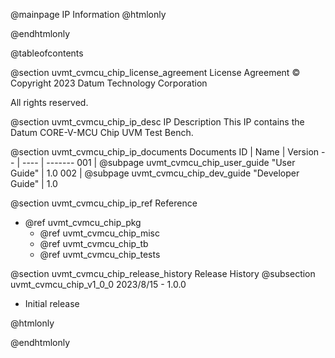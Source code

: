 @mainpage IP Information
@htmlonly
<div class="autonumbering">
@endhtmlonly


@tableofcontents


@section uvmt_cvmcu_chip_license_agreement License Agreement
© Copyright 2023 Datum Technology Corporation

All rights reserved.


@section uvmt_cvmcu_chip_ip_desc IP Description
This IP contains the Datum CORE-V-MCU Chip UVM Test Bench.



@section uvmt_cvmcu_chip_ip_documents Documents
ID | Name | Version
-- | ---- | -------
001 | @subpage uvmt_cvmcu_chip_user_guide "User Guide" | 1.0
002 | @subpage uvmt_cvmcu_chip_dev_guide "Developer Guide" | 1.0


@section uvmt_cvmcu_chip_ip_ref Reference
 * @ref uvmt_cvmcu_chip_pkg
   * @ref uvmt_cvmcu_chip_misc
   * @ref uvmt_cvmcu_chip_tb
   * @ref uvmt_cvmcu_chip_tests


@section uvmt_cvmcu_chip_release_history Release History
@subsection uvmt_cvmcu_chip_v1_0_0 2023/8/15 - 1.0.0
- Initial release


@htmlonly
</div>
@endhtmlonly